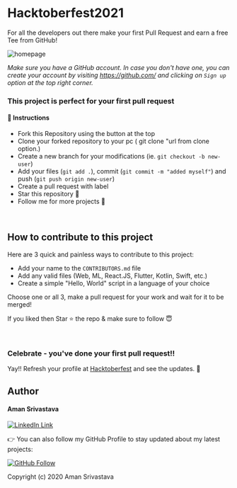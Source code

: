 # Hacktoberfest2021
For all the developers out there make your first Pull Request and earn a free Tee from GitHub!


![homepage](banner.jpeg)


*Make sure you have a GitHub account. In case you don't have one, you can create your account by visiting https://github.com/ and clicking on ``Sign up`` option at the top right corner.*


### This project is perfect for your first pull request

#### 📝 Instructions

- Fork this Repository using the button at the top
- Clone your forked repository to your pc ( git clone "url from clone option.)
- Create a new branch for your modifications (ie. `git checkout -b new-user`)
- Add your files (`git add .`), commit (`git commit -m "added myself"`) and push (`git push origin new-user`)
- Create a pull request with label
- Star this repository 🌟
- Follow me for more projects 💙

<br>

## How to contribute to this project
Here are 3 quick and painless ways to contribute to this project:

* Add your name to the `CONTRIBUTORS.md` file
* Add any valid files (Web, ML, React.JS, Flutter, Kotlin, Swift, etc.)
* Create a simple "Hello, World" script in a language of your choice

Choose one or all 3, make a pull request for your work and wait for it to be merged!


If you liked then Star ⭐ the repo & make sure to follow 😇

<br>


### Celebrate - you've done your first pull request!!
Yay!! Refresh your profile at <a href="https://hacktoberfest.digitalocean.com/">Hacktoberfest</a> and see the updates. 🎉

## Author

#### Aman Srivastava
[![LinkedIn Link](https://img.shields.io/badge/Connect-Aman-blue.svg?logo=linkedin&longCache=true&style=social&label=Connect
)](https://www.linkedin.com/in/aman-srivastava-973297199/)

👉 You can also follow my GitHub Profile to stay updated about my latest projects:

[![GitHub Follow](https://img.shields.io/badge/Connect-Aman-blue.svg?logo=Github&longCache=true&style=social&label=Follow)](https://github.com/aman1210)

Copyright (c) 2020 Aman Srivastava

